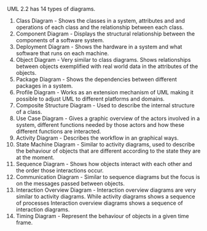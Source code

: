 UML 2.2 has 14 types of diagrams.  

1. Class Diagram - Shows the classes in a system, attributes and and operations of each class and the relationship between each class.  
2. Component Diagram - Displays the structural relationship between the components of a software system.  
3. Deployment Diagram - Shows the hardware in a system and what software that runs on each machine.
4. Object Diagram - Very similar to class diagrams. Shows relationships between objects exemplified with real world data in the attributes of the objects.
5. Package Diagram - Shows the dependencies between different packages in a system.
6. Profile Diagram - Works as an extension mechanism of UML making it possible to adjust UML to different platforms and domains.
7. Composite Structure Diagram - Used to describe the internal structure of a class.
8. Use Case Diagram - Gives a graphic overview of the actors involved in a system, different functions needed by those actors and how these different functions are interacted.
9. Activity Diagram - Describes the workflow in an graphical ways.
10. State Machine Diagram - Similar to activity diagrams, used to describe the behaviour of objects that are different according to the state they are at the moment.
11. Sequence Diagram - Shows how objects interact with each other and the order those interactions occur.
12. Communication Diagram - Similar to sequence diagrams but the focus is on the messages passed between objects.
13. Interaction Overview Diagram - Interaction overview diagrams are very similar to activity diagrams. While activity diagrams shows a sequence of processes Interaction overview diagrams shows a sequence of interaction diagrams.
14. Timing Diagram - Represent the behaviour of objects in a given time frame.
